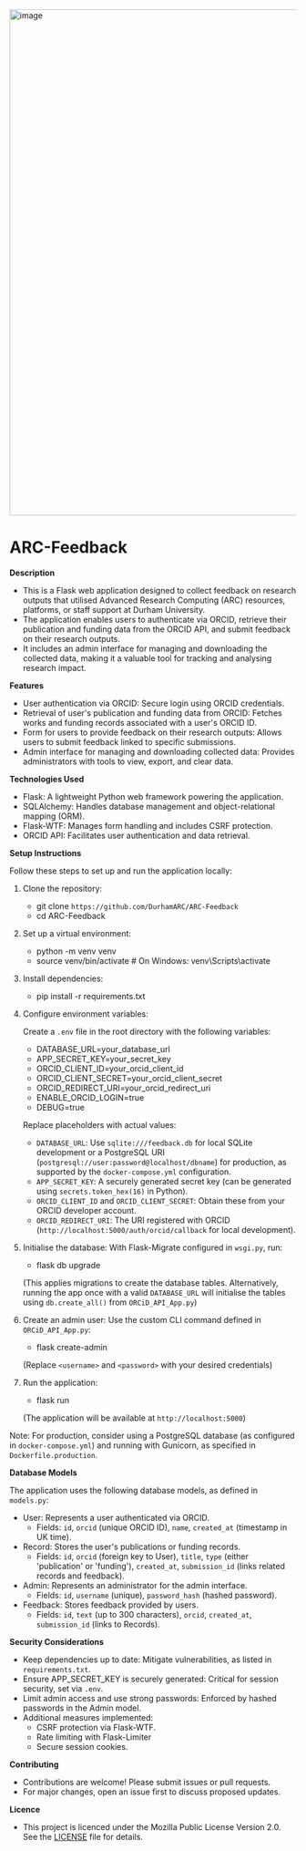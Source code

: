 <img width="888" height="888" alt="image" src="https://github.com/user-attachments/assets/9a0f943e-e736-4b7d-bc80-1806e84fe928" />

<h1>ARC-Feedback</h1>

**Description**

- This is a Flask web application designed to collect feedback on research outputs that utilised Advanced Research Computing (ARC) resources, platforms, or staff support at Durham University.
- The application enables users to authenticate via ORCID, retrieve their publication and funding data from the ORCID API, and submit feedback on their research outputs.
- It includes an admin interface for managing and downloading the collected data, making it a valuable tool for tracking and analysing research impact.

**Features**
- User authentication via ORCID: Secure login using ORCID credentials.
- Retrieval of user's publication and funding data from ORCID: Fetches works and funding records associated with a user's ORCID ID.
- Form for users to provide feedback on their research outputs: Allows users to submit feedback linked to specific submissions.
- Admin interface for managing and downloading collected data: Provides administrators with tools to view, export, and clear data.

**Technologies Used**
- Flask: A lightweight Python web framework powering the application.
- SQLAlchemy: Handles database management and object-relational mapping (ORM).
- Flask-WTF: Manages form handling and includes CSRF protection.
- ORCID API: Facilitates user authentication and data retrieval.

**Setup Instructions**

Follow these steps to set up and run the application locally:

1. Clone the repository:

   - git clone `https://github.com/DurhamARC/ARC-Feedback`
   - cd ARC-Feedback


2. Set up a virtual environment:

   - python -m venv venv
   - source venv/bin/activate  # On Windows: venv\Scripts\activate
   
3. Install dependencies:

   - pip install -r requirements.txt


4. Configure environment variables:

   Create a `.env` file in the root directory with the following variables:
  
   - DATABASE_URL=your_database_url
   - APP_SECRET_KEY=your_secret_key
   - ORCID_CLIENT_ID=your_orcid_client_id
   - ORCID_CLIENT_SECRET=your_orcid_client_secret
   - ORCID_REDIRECT_URI=your_orcid_redirect_uri
   - ENABLE_ORCID_LOGIN=true
   - DEBUG=true

   Replace placeholders with actual values:
     - `DATABASE_URL`: Use `sqlite:///feedback.db` for local SQLite development or a PostgreSQL URI 
       (`postgresql://user:password@localhost/dbname`) for production, as supported by the `docker-compose.yml` configuration.
     - `APP_SECRET_KEY`: A securely generated secret key (can be generated using `secrets.token_hex(16)` in Python).
     - `ORCID_CLIENT_ID` and `ORCID_CLIENT_SECRET`: Obtain these from your ORCID developer account.
     - `ORCID_REDIRECT_URI`: The URI registered with ORCID (`http://localhost:5000/auth/orcid/callback` for local development).

6. Initialise the database:
   With Flask-Migrate configured in `wsgi.py`, run:
   
   - flask db upgrade
   
   (This applies migrations to create the database tables. Alternatively, running the app once with a valid `DATABASE_URL` will initialise the tables using `db.create_all()` from `ORCiD_API_App.py`)

7. Create an admin user:
   Use the custom CLI command defined in `ORCiD_API_App.py`:
   
   - flask create-admin <username> <password>

   (Replace `<username>` and `<password>` with your desired credentials)

8. Run the application:
   
   - flask run
   
   (The application will be available at `http://localhost:5000`)

Note: For production, consider using a PostgreSQL database (as configured in `docker-compose.yml`) and running with Gunicorn, as specified in `Dockerfile.production`.

**Database Models**

The application uses the following database models, as defined in `models.py`:

- User: Represents a user authenticated via ORCID.
  - Fields: `id`, `orcid` (unique ORCID ID), `name`, `created_at` (timestamp in UK time).
- Record: Stores the user's publications or funding records.
  - Fields: `id`, `orcid` (foreign key to User), `title`, `type` (either 'publication' or 'funding'), `created_at`, `submission_id` (links related records and feedback).
- Admin: Represents an administrator for the admin interface.
  - Fields: `id`, `username` (unique), `password_hash` (hashed password).
- Feedback: Stores feedback provided by users.
  - Fields: `id`, `text` (up to 300 characters), `orcid`, `created_at`, `submission_id` (links to Records).

**Security Considerations**
- Keep dependencies up to date: Mitigate vulnerabilities, as listed in `requirements.txt`.
- Ensure APP_SECRET_KEY is securely generated: Critical for session security, set via `.env`.
- Limit admin access and use strong passwords: Enforced by hashed passwords in the Admin model.
- Additional measures implemented:
  - CSRF protection via Flask-WTF.
  - Rate limiting with Flask-Limiter
  - Secure session cookies.

**Contributing**

- Contributions are welcome! Please submit issues or pull requests.
- For major changes, open an issue first to discuss proposed updates.

**Licence**

- This project is licenced under the Mozilla Public License Version 2.0. See the [LICENSE](LICENSE) file for details.
